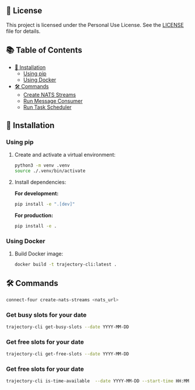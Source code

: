 
## 📜 License

This project is licensed under the Personal Use License. See the [LICENSE](LICENSE) file for details.

## 📚 Table of Contents

- [🚀 Installation](#-installation)
  - [Using pip](#using-pip)
  - [Using Docker](#using-docker)
- [🛠️ Commands](#%EF%B8%8F-commands)
  - [Create NATS Streams](#create-nats-streams)
  - [Run Message Consumer](#run-message-consumer)
  - [Run Task Scheduler](#run-task-scheduler)

## 🚀 Installation

### Using pip

1. Create and activate a virtual environment:
   ```bash
   python3 -m venv .venv
   source ./.venv/bin/activate
   ```

2. Install dependencies:

   **For development:**
   ```bash
   pip install -e ".[dev]"
   ```

   **For production:**
   ```bash
   pip install -e .
   ```

### Using Docker

1. Build Docker image:

   ```bash
   docker build -t trajectory-cli:latest .
   ```

## 🛠️ Commands

```bash
connect-four create-nats-streams <nats_url>
```

### Get busy slots for your date

```bash
trajectory-cli get-busy-slots --date YYYY-MM-DD
```

### Get free slots for your date

```bash
trajectory-cli get-free-slots --date YYYY-MM-DD
```

### Get free slots for your date

```bash
trajectory-cli is-time-available  --date YYYY-MM-DD --start-time HH:MM --end-time HH:MM
```
